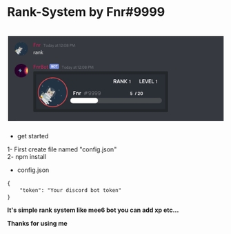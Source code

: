 # Rank-System by Fnr#9999

<h1 align="center"><img src="./images/rank.png" width="500px"></h1>

- get started

1- First create file named "config.json"<br>2- npm install

- config.json
```
{
    "token": "Your discord bot token"
}
```

**It's simple rank system like mee6 bot you can add xp etc...**

**Thanks for using me** 
